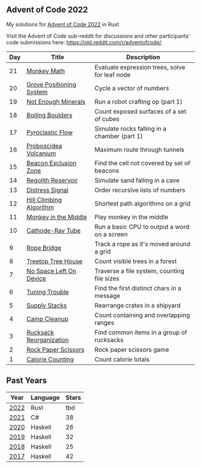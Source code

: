 ## Advent of Code 2022

My solutions for [Advent of Code 2022](http://adventofcode.com/2022) in Rust

Visit the Advent of Code sub-reddit for discussions and other participants' code submissions here: https://old.reddit.com/r/adventofcode/

| Day | Title                                                 | Description                                     |
| --- | ----------------------------------------------------- | ----------------------------------------------- |
| 21  | [Monkey Math](./days/day_21/src/main.rs)              | Evaluate expression trees, solve for leaf node  |
| 20  | [Grove Positioning System](./days/day_20/src/main.rs) | Cycle a vector of numbers                       |
| 19  | [Not Enough Minerals](./days/day_19/src/main.rs)      | Run a robot crafting op (part 1)                |
| 18  | [Boiling Boulders](./days/day_18/src/main.rs)         | Count exposed surfaces of a set of cubes        |
| 17  | [Pyroclastic Flow](./days/day_17/src/main.rs)         | Simulate rocks falling in a chamber (part 1)    |
| 16  | [Proboscidea Volcanium](./days/day_16/src/main.rs)    | Maximum route through tunnels                   |
| 15  | [Beacon Exclusion Zone](./days/day_15/src/main.rs)    | Find the cell not covered by set of beacons     |
| 14  | [Regolith Reservoir](./days/day_14/src/main.rs)       | Simulate sand falling in a cave                 |
| 13  | [Distress Signal](./days/day_13/src/main.rs)          | Order recursive lists of numbers                |
| 12  | [Hill Climbing Algorithm](./days/day_12/src/main.rs)  | Shortest path algorithms on a grid              |
| 11  | [Monkey in the Middle](./days/day_11/src/main.rs)     | Play monkey in the middle                       |
| 10  | [Cathode-Ray Tube](./days/day_10/src/main.rs)         | Run a basic CPU to output a word on a screen    |
| 9   | [Rope Bridge](./days/day_09/src/main.rs)              | Track a rope as it's moved around a grid        |
| 8   | [Treetop Tree House](./days/day_08/src/main.rs)       | Count visible trees in a forest                 |
| 7   | [No Space Left On Device](./days/day_07/src/main.rs)  | Traverse a file system, counting file sizes     |
| 6   | [Tuning Trouble](./days/day_06/src/main.rs)           | Find the first distinct chars in a message      |
| 5   | [Supply Stacks](./days/day_05/src/main.rs)            | Rearrange crates in a shipyard                  |
| 4   | [Camp Cleanup](./days/day_04/src/main.rs)             | Count containing and overlapping ranges         |
| 3   | [Rucksack Reorganization](./days/day_03/src/main.rs)  | Find common items in a group of rucksacks       |
| 2   | [Rock Paper Scissors](./days/day_02/src/main.rs)      | Rock paper scissors game                        |
| 1   | [Calorie Counting](./days/day_01/src/main.rs)         | Count calorie totals                            |

## Past Years

| Year                                              | Language | Stars |
| ------------------------------------------------- | -------- | ----- |
| [2022](https://github.com/jasonincanada/aoc-2022) | Rust     | tbd   |
| [2021](https://github.com/jasonincanada/aoc-2021) | C#       | 38    |
| [2020](https://github.com/jasonincanada/aoc-2020) | Haskell  | 26    |
| [2019](https://github.com/jasonincanada/aoc-2019) | Haskell  | 32    |
| [2018](https://github.com/jasonincanada/aoc-2018) | Haskell  | 25    |
| [2017](https://github.com/jasonincanada/aoc-2017) | Haskell  | 42    |
